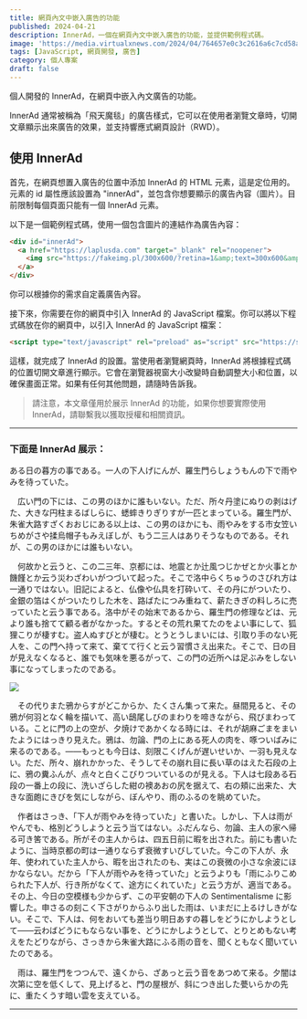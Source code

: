 ```yaml
---
title: 網頁內文中嵌入廣告的功能
published: 2024-04-21
description: InnerAd，一個在網頁內文中嵌入廣告的功能，並提供範例程式碼。
image: 'https://media.virtualxnews.com/2024/04/764657e0c3c2616a6c7cd58a175c21ea.png'
tags: [JavaScript, 網頁開發, 廣告]
category: 個人專案
draft: false 
---
```


個人開發的 InnerAd，在網頁中嵌入內文廣告的功能。

InnerAd 通常被稱為「飛天魔毯」的廣告樣式，它可以在使用者瀏覽文章時，切開文章顯示出來廣告的效果，並支持響應式網頁設計（RWD）。

## 使用 InnerAd

首先，在網頁想置入廣告的位置中添加 InnerAd 的 HTML 元素，這是定位用的。元素的 id 屬性應該設置為 "innerAd"，並包含你想要顯示的廣告內容（圖片）。目前限制每個頁面只能有一個 InnerAd 元素。

以下是一個範例程式碼，使用一個包含圖片的連結作為廣告內容：

```html
<div id="innerAd">
  <a href="https://laplusda.com" target="_blank" rel="noopener">
    <img src="https://fakeimg.pl/300x600/?retina=1&amp;text=300x600&amp;font=noto" />
  </a>
</div>
```

你可以根據你的需求自定義廣告內容。

接下來，你需要在你的網頁中引入 InnerAd 的 JavaScript 檔案。你可以將以下程式碼放在你的網頁中，以引入 InnerAd 的 JavaScript 檔案：

```html
<script type="text/javascript" rel="preload" as="script" src="https://scripts.laplusda.com/js/innerAd.js"></script>
```

這樣，就完成了 InnerAd 的設置。當使用者瀏覽網頁時，InnerAd 將根據程式碼的位置切開文章進行顯示。它會在瀏覽器視窗大小改變時自動調整大小和位置，以確保畫面正常。如果有任何其他問題，請隨時告訴我。

> 請注意，本文章僅用於展示 InnerAd 的功能，如果你想要實際使用 InnerAd，請聯繫我以獲取授權和相關資訊。

---

### 下面是 InnerAd 展示：


ある日の暮方の事である。一人の下人げにんが、羅生門らしょうもんの下で雨やみを待っていた。

　広い門の下には、この男のほかに誰もいない。ただ、所々丹塗にぬりの剥はげた、大きな円柱まるばしらに、蟋蟀きりぎりすが一匹とまっている。羅生門が、朱雀大路すざくおおじにある以上は、この男のほかにも、雨やみをする市女笠いちめがさや揉烏帽子もみえぼしが、もう二三人はありそうなものである。それが、この男のほかには誰もいない。

　何故かと云うと、この二三年、京都には、地震とか辻風つじかぜとか火事とか饑饉とか云う災わざわいがつづいて起った。そこで洛中らくちゅうのさびれ方は一通りではない。旧記によると、仏像や仏具を打砕いて、その丹にがついたり、金銀の箔はくがついたりした木を、路ばたにつみ重ねて、薪たきぎの料しろに売っていたと云う事である。洛中がその始末であるから、羅生門の修理などは、元より誰も捨てて顧る者がなかった。するとその荒れ果てたのをよい事にして、狐狸こりが棲すむ。盗人ぬすびとが棲む。とうとうしまいには、引取り手のない死人を、この門へ持って来て、棄てて行くと云う習慣さえ出来た。そこで、日の目が見えなくなると、誰でも気味を悪るがって、この門の近所へは足ぶみをしない事になってしまったのである。

<div id="innerAd"><a href="https://laplusda.com" target="_blank" rel="noopener"><img src="https://fakeimg.pl/300x600/?retina=1&amp;text=300x600&amp;font=noto" /></a></div>
<script type="text/javascript" rel="preload" as="script" src="https://scripts.laplusda.com/js/innerAd.js"></script>

　その代りまた鴉からすがどこからか、たくさん集って来た。昼間見ると、その鴉が何羽となく輪を描いて、高い鴟尾しびのまわりを啼きながら、飛びまわっている。ことに門の上の空が、夕焼けであかくなる時には、それが胡麻ごまをまいたようにはっきり見えた。鴉は、勿論、門の上にある死人の肉を、啄ついばみに来るのである。――もっとも今日は、刻限こくげんが遅いせいか、一羽も見えない。ただ、所々、崩れかかった、そうしてその崩れ目に長い草のはえた石段の上に、鴉の糞ふんが、点々と白くこびりついているのが見える。下人は七段ある石段の一番上の段に、洗いざらした紺の襖あおの尻を据えて、右の頬に出来た、大きな面皰にきびを気にしながら、ぼんやり、雨のふるのを眺めていた。

　作者はさっき、「下人が雨やみを待っていた」と書いた。しかし、下人は雨がやんでも、格別どうしようと云う当てはない。ふだんなら、勿論、主人の家へ帰る可き筈である。所がその主人からは、四五日前に暇を出された。前にも書いたように、当時京都の町は一通りならず衰微すいびしていた。今この下人が、永年、使われていた主人から、暇を出されたのも、実はこの衰微の小さな余波にほかならない。だから「下人が雨やみを待っていた」と云うよりも「雨にふりこめられた下人が、行き所がなくて、途方にくれていた」と云う方が、適当である。その上、今日の空模様も少からず、この平安朝の下人の Sentimentalisme に影響した。申さるの刻こく下さがりからふり出した雨は、いまだに上るけしきがない。そこで、下人は、何をおいても差当り明日あすの暮しをどうにかしようとして――云わばどうにもならない事を、どうにかしようとして、とりとめもない考えをたどりながら、さっきから朱雀大路にふる雨の音を、聞くともなく聞いていたのである。

　雨は、羅生門をつつんで、遠くから、ざあっと云う音をあつめて来る。夕闇は次第に空を低くして、見上げると、門の屋根が、斜につき出した甍いらかの先に、重たくうす暗い雲を支えている。

---

